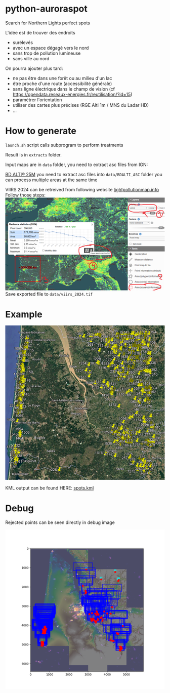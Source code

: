 # python-auroraspot

Search for Northern Lights perfect spots

L'idée est de trouver des endroits
 - surélevés
 - avec un espace dégagé vers le nord
 - sans trop de pollution lumineuse
 - sans ville au nord
 
On pourra ajouter plus tard:
 - ne pas être dans une forêt ou au milieu d'un lac
 - être proche d'une route (accessibilité générale)
 - sans ligne électrique dans le champ de vision
   (cf https://opendata.reseaux-energies.fr/reutilisation/?id=15)
 - paramètrer l'orientation
 - utiliser des cartes plus précises (RGE Alti 1m / MNS du Ladar HD)
 - ...
 
# How to generate

`launch.sh` script calls subprogram to perform treatments

Result is in `extracts` folder.

Input maps are in `data` folder, you need to extract asc files from IGN:

[BD ALTI® 25M](https://geoservices.ign.fr/bdalti) 
you need to extract asc files into `data/BDALTI_ASC` folder
you can process multiple areas at the same time

VIIRS 2024 can be retreived from following website [lightpollutionmap.info](https://www.lightpollutionmap.info/)
Follow those steps:
![How to retreive VIIRS map](doc/get_viirs.png)
Save exported file to `data/viirs_2024.tif`

# Example 

[![Watch the map](doc/exemple_gironde.png)](https://viewscreen.githubusercontent.com/view/geojson?url=https%3a%2f%2fraw.githubusercontent.com%2fnefethael%2fpython-auroraspot%2fmain%2fextracts%2fspots.geojson)

KML output can be found HERE: [spots.kml](https://raw.githubusercontent.com/nefethael/python-auroraspot/refs/heads/main/extracts/spots.kml)

# Debug

Rejected points can be seen directly in debug image

![debug image](extracts/debug.png)
